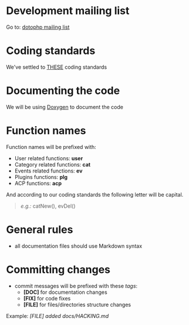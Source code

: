 Development mailing list
========================
Go to: [dotophp mailing list](http://groups.google.com/group/dotophp)

Coding standards
================
We've settled to [THESE](http://framework.zend.com/manual/en/coding-standard.overview.html)
coding standards 

Documenting the code
=======================
We will be using [Doxygen](http://www.stack.nl/~dimitri/doxygen/index.html) to document the code

Function names
==============
Function names will be prefixed with: 

* User related functions: __user__
* Category related functions: __cat__
* Events related functions: __ev__
* Plugins functions: __plg__
* ACP functions: __acp__

And according to our coding standards the following letter will be capital.
> _e.g.:_ catNew(), evDel()

General rules
=============
* all documentation files should use Markdown syntax

Committing changes
==================
* commit messages will be prefixed with these _tags_: 
	* __[DOC]__ for documentation changes
	* __[FIX]__ for code fixes
	* __[FILE]__ for files/directories structure changes


Example: _[FILE] added docs/HACKING.md_

